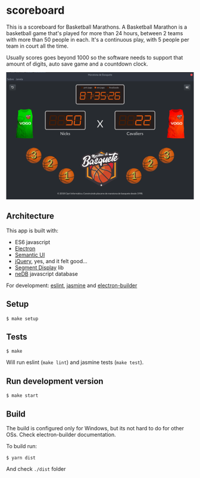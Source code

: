 # scoreboard

This is a scoreboard for Basketball Marathons. A Basketball Marathon is a basketball game that's played for more than 24 hours, between 2 teams with more than 50 people in each. It's a continuous play, with 5 people per team in court all the time.

Usually scores goes beyond 1000 so the software needs to support that amount of digits, auto save game and a countdown clock.

![Screenshot of main screen](./app/assets/screenshot.png)

## Architecture

This app is built with:

* ES6 javascript
* [Electron](https://electronjs.org/)
* [Semantic UI](https://semantic-ui.com/)
* [jQuery](https://jquery.com/), yes, and it felt good...
* [Segment Display](http://www.3quarks.com/en/SegmentDisplay/) lib
* [neDB](https://github.com/louischatriot/nedb) javascript database

For development: [eslint](https://eslint.org/), [jasmine](https://jasmine.github.io/) and [electron-builder](https://github.com/electron-userland/electron-builder)

## Setup

    $ make setup

## Tests

    $ make

Will run eslint (`make lint`) and jasmine tests (`make test`).

## Run development version

    $ make start

## Build

The build is configured only for Windows, but its not hard to do for other OSs. Check electron-builder documentation.

To build run:

    $ yarn dist

And check `./dist` folder
